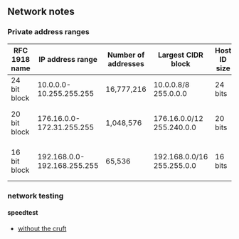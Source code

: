 ## Network notes

### Private address ranges

| RFC 1918 name | IP address range | Number of addresses | Largest CIDR block | Host ID size | Mask bits | description |
| -- | -- | -- | -- | -- | -- | -- |
| 24 bit block | 10.0.0.0-10.255.255.255 | 16,777,216 | 10.0.0.8/8 255.0.0.0 | 24 bits | 8 bits | single class A network |
| 20 bit block | 176.16.0.0-172.31.255.255 | 1,048,576 | 176.16.0.0/12 255.240.0.0 | 20 bits | 12 bits | 16 contiguous class B networks |
| 16 bit block | 192.168.0.0-192.168.255.255 | 65,536 | 192.168.0.0/16 255.255.0.0 | 16 bits | 16 bits | 256 contiguous class C networks|

### network testing

#### speedtest

- [without the cruft](https://librespeed.org/)
